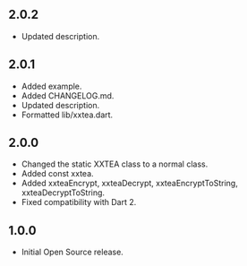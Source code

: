 ## 2.0.2

* Updated description.

## 2.0.1

* Added example.
* Added CHANGELOG.md.
* Updated description.
* Formatted lib/xxtea.dart.

## 2.0.0

* Changed the static XXTEA class to a normal class.
* Added const xxtea.
* Added xxteaEncrypt, xxteaDecrypt, xxteaEncryptToString, xxteaDecryptToString.
* Fixed compatibility with Dart 2.

## 1.0.0

* Initial Open Source release.
